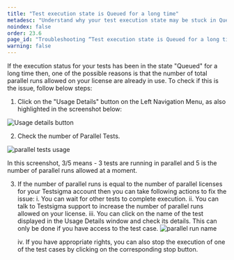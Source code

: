 ```yaml
---
title: "Test execution state is Queued for a long time"
metadesc: "Understand why your test execution state may be stuck in Queued state for an extended period | Know the possible reasons and solutions to resolve the issue"
noindex: false
order: 23.6
page_id: "Troubleshooting “Test execution state is Queued for a long time” error"
warning: false
---
```




If the execution status for your tests has been in the state "Queued" for a long time then, one of the possible reasons is that the number of total parallel runs allowed on your license are already in use. To check if this is the issue, follow below steps:
1. Click on the "Usage Details" button on the Left Navigation Menu, as also highlighted in the screenshot below:

![Usage details button](https://s3.amazonaws.com/static-docs.testsigma.com/new_images/troubleshooting/web-apps/test-execution-queued-for-a-long-time/usage-details-button.png)

2. Check the number of Parallel Tests. 

![parallel tests usage](https://s3.amazonaws.com/static-docs.testsigma.com/new_images/troubleshooting/web-apps/test-execution-queued-for-a-long-time/parallel-tests-usage.png)

In this screenshot, 3/5 means - 3 tests are running in parallel and 5 is the number of parallel runs allowed at a moment.

3. If the number of parallel runs is equal to the number of parallel licenses for your Testsigma account then you can take following actions to fix the issue:
	i. You can wait for other tests to complete execution.
	ii. You can talk to Testsigma support to increase the number of parallel runs allowed on your license.
	iii. You can click on the name of the test displayed in the Usage Details window and check its details. This can only be done if you have access to the test case.
	 ![parallel run name](https://s3.amazonaws.com/static-docs.testsigma.com/new_images/troubleshooting/web-apps/test-execution-queued-for-a-long-time/parallel-run-name.png)

	iv. If you have appropriate rights, you can also stop the execution of one of the test cases by clicking on the corresponding stop button. 